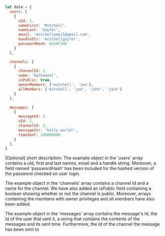 ```javascript
let data = {
  users: [ 
    {
      uId: 1,
      nameFirst: 'Mitchell',
      nameLast: 'Gayfer',
      email: 'mitchellemail@gmail.com',
      handleStr: 'mitchellgayfer',
      passwordHash: 0x5AF3d6
    }
  ],

  channels: [
    {
      channelId: 2,
      name: 'myChannel',
      isPublic: true,
      ownerMembers: ['mitchell', 'joe'],
      allMembers: ['mitchell', 'joe', 'john', 'jack']
    }
  ],

  messages: [
    {
      messageId: 3,
      uId: 1,
      channelId: 2,
      messageStr: 'hello world!',
      timeSent: 100000000
    }
  ],
}
```

[Optional] short description: 
The example object in the 'users' array contains a uId, first and last names, email and a handle string. Moreover, a field named 'passwordHash' has been included for the hashed version of the password checked on user login. 

The example object in the 'channels' array contains a channel Id and a name for the channel. We have also added an isPublic field containing a boolean showing whether or not the channel is public. Moreover, arrays containing the members with owner privileges and all members have also been added.

The example object in the 'messages' array contains the message's Id, the Id of the user that sent it, a string that contains the contents of the messages and its sent time. Furthermore, the Id of the channel the message has been sent to